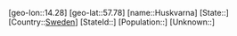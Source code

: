 ﻿---
location: [57.78,14.28]
type: City
tags:
- geo/City


SpocWebEntityId: 31060
isDeleted: false
confidential: public

---
[geo-lon::14.28]
[geo-lat::57.78]
[name::Huskvarna]
[State::]
[Country::[Sweden](geo/Continent/Europe/Sweden.md)]
[StateId::]
[Population::]
[Unknown::]

